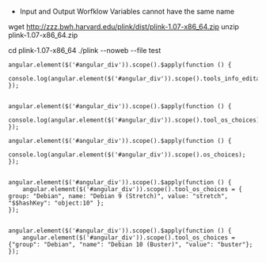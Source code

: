 
* Input and Output Worfklow Variables cannot have the same name 

wget http://zzz.bwh.harvard.edu/plink/dist/plink-1.07-x86_64.zip 
unzip plink-1.07-x86_64.zip

cd plink-1.07-x86_64
./plink --noweb --file test






```
angular.element($('#angular_div')).scope().$apply(function () {
	console.log(angular.element($('#angular_div')).scope().tools_info_editable);
});


angular.element($('#angular_div')).scope().$apply(function () {
    console.log(angular.element($('#angular_div')).scope().tool_os_choices);
});

angular.element($('#angular_div')).scope().$apply(function () {
    console.log(angular.element($('#angular_div')).scope().os_choices);
});


angular.element($('#angular_div')).scope().$apply(function () {
	angular.element($('#angular_div')).scope().tool_os_choices = { group: "Debian", name: "Debian 9 (Stretch)", value: "stretch", "$$hashKey": "object:10" };
});


angular.element($('#angular_div')).scope().$apply(function () {
	angular.element($('#angular_div')).scope().tool_os_choices = {"group": "Debian", "name": "Debian 10 (Buster)", "value": "buster"};
});

```

